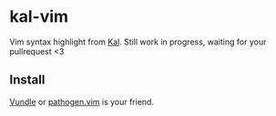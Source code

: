 # kal-vim

Vim syntax highlight from [Kal](https://github.com/rzimmerman/kal). Still work
in progress, waiting for your pullrequest <3

## Install

[Vundle](https://github.com/gmarik/vundle) or
[pathogen.vim](https://github.com/tpope/vim-pathogen) is your friend.
